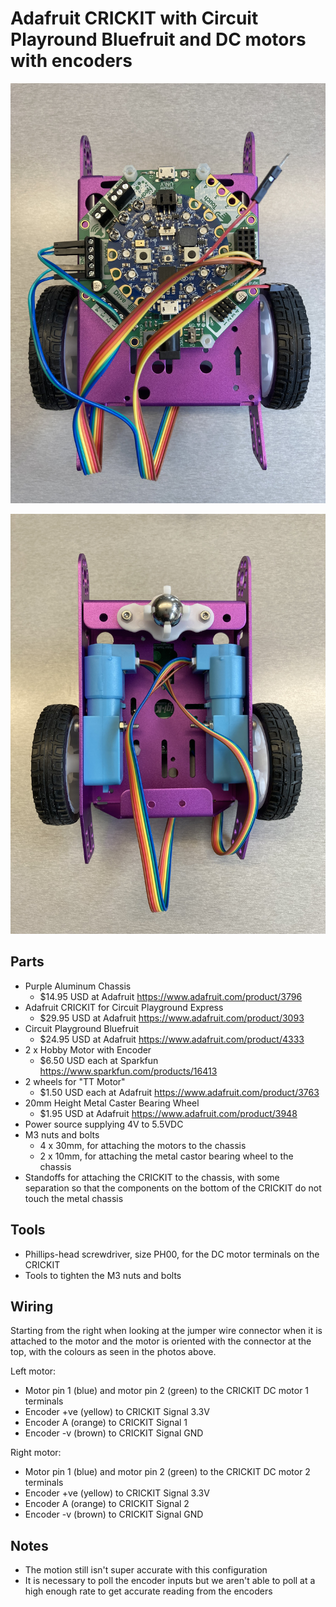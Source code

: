# Adafruit CRICKIT with Circuit Playround Bluefruit and DC motors with encoders

![Robot from above](IMG_0042.jpg)

![Robot from below](IMG_0043.jpg)

## Parts

- Purple Aluminum Chassis
  - $14.95 USD at Adafruit <https://www.adafruit.com/product/3796>
- Adafruit CRICKIT for Circuit Playground Express
  - $29.95 USD at Adafruit <https://www.adafruit.com/product/3093>
- Circuit Playground Bluefruit
  - $24.95 USD at Adafruit <https://www.adafruit.com/product/4333>
- 2 x Hobby Motor with Encoder
  - $6.50 USD each at Sparkfun <https://www.sparkfun.com/products/16413>
- 2 wheels for "TT Motor"
  - $1.50 USD each at Adafruit <https://www.adafruit.com/product/3763>
- 20mm Height Metal Caster Bearing Wheel
  - $1.95 USD at Adafruit <https://www.adafruit.com/product/3948>
- Power source supplying 4V to 5.5VDC
- M3 nuts and bolts
  - 4 x 30mm, for attaching the motors to the chassis
  - 2 x 10mm, for attaching the metal castor bearing wheel to the chassis
- Standoffs for attaching the CRICKIT to the chassis, with some separation
  so that the components on the bottom of the CRICKIT do not touch the metal
  chassis

## Tools

- Phillips-head screwdriver, size PH00, for the DC motor terminals on the CRICKIT
- Tools to tighten the M3 nuts and bolts

## Wiring

Starting from the right when looking at the jumper wire connector when it is
attached to the motor and the motor is oriented with the connector at the
top, with the colours as seen in the photos above.

Left motor:

- Motor pin 1 (blue) and motor pin 2 (green) to the CRICKIT DC motor 1
  terminals
- Encoder +ve (yellow) to CRICKIT Signal 3.3V
- Encoder A (orange) to CRICKIT Signal 1
- Encoder -v (brown) to CRICKIT Signal GND

Right motor:

- Motor pin 1 (blue) and motor pin 2 (green) to the CRICKIT DC motor 2
  terminals
- Encoder +ve (yellow) to CRICKIT Signal 3.3V
- Encoder A (orange) to CRICKIT Signal 2
- Encoder -v (brown) to CRICKIT Signal GND

## Notes

- The motion still isn't super accurate with this configuration
- It is necessary to poll the encoder inputs but we aren't able to
  poll at a high enough rate to get accurate reading from the encoders

